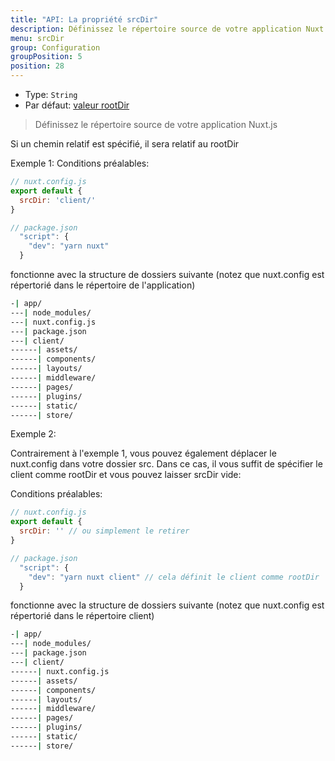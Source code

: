 ```yaml
---
title: "API: La propriété srcDir"
description: Définissez le répertoire source de votre application Nuxt.js
menu: srcDir
group: Configuration
groupPosition: 5
position: 28
---
```


- Type: `String`
- Par défaut: [valeur rootDir](/api/configuration-rootdir)

> Définissez le répertoire source de votre application Nuxt.js

Si un chemin relatif est spécifié, il sera relatif au rootDir

Exemple 1:
Conditions préalables:
```js
// nuxt.config.js
export default {
  srcDir: 'client/'
}

// package.json
  "script": {
    "dev": "yarn nuxt"
  }
```
fonctionne avec la structure de dossiers suivante (notez que nuxt.config est répertorié dans le répertoire de l'application)
```bash
-| app/
---| node_modules/
---| nuxt.config.js
---| package.json
---| client/
------| assets/
------| components/
------| layouts/
------| middleware/
------| pages/
------| plugins/
------| static/
------| store/
```

Exemple 2:

Contrairement à l'exemple 1, vous pouvez également déplacer le nuxt.config dans votre dossier src. Dans ce cas, il vous
suffit de spécifier le client comme rootDir et vous pouvez laisser srcDir vide:

Conditions préalables:
```js
// nuxt.config.js
export default {
  srcDir: '' // ou simplement le retirer
}

// package.json
  "script": {
    "dev": "yarn nuxt client" // cela définit le client comme rootDir
  }
```
fonctionne avec la structure de dossiers suivante (notez que nuxt.config est répertorié dans le répertoire client)
```bash
-| app/
---| node_modules/
---| package.json
---| client/
------| nuxt.config.js
------| assets/
------| components/
------| layouts/
------| middleware/
------| pages/
------| plugins/
------| static/
------| store/
```
